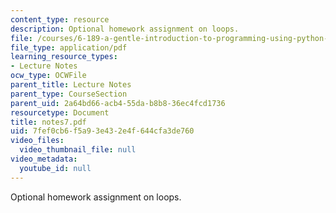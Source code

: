 ```yaml
---
content_type: resource
description: Optional homework assignment on loops.
file: /courses/6-189-a-gentle-introduction-to-programming-using-python-january-iap-2008/7fef0cb6f5a93e432e4f644cfa3de760_notes7.pdf
file_type: application/pdf
learning_resource_types:
- Lecture Notes
ocw_type: OCWFile
parent_title: Lecture Notes
parent_type: CourseSection
parent_uid: 2a64bd66-acb4-55da-b8b8-36ec4fcd1736
resourcetype: Document
title: notes7.pdf
uid: 7fef0cb6-f5a9-3e43-2e4f-644cfa3de760
video_files:
  video_thumbnail_file: null
video_metadata:
  youtube_id: null
---
```

Optional homework assignment on loops.


